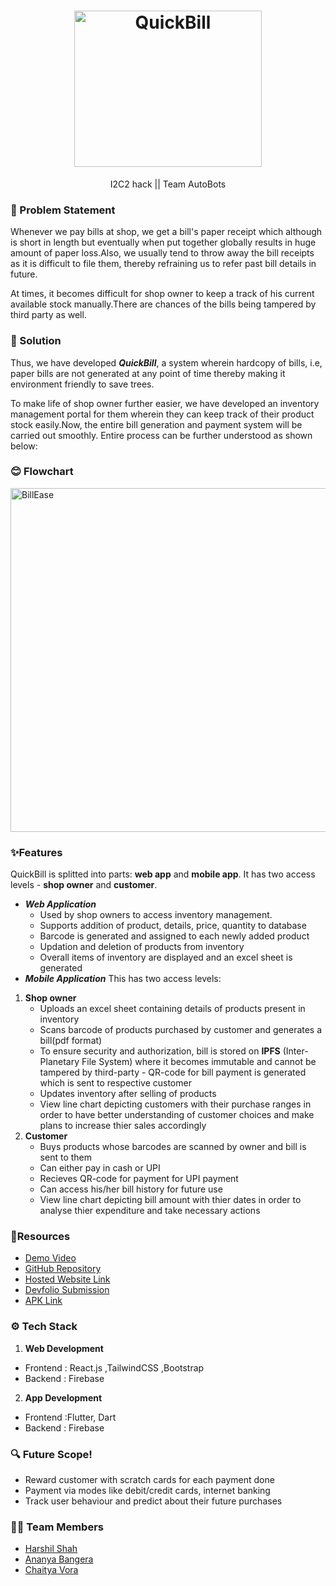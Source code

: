 <h1 align="center">
  <a href="https://github.com/vorachaitya/QuickBill">
    <img src="https://user-images.githubusercontent.com/90527884/230767377-218e9e23-c22c-4f7f-bd21-28a7b8f16ca1.png" alt="QuickBill" width="300" height="250">
  </a>
  <br>
</h1>
<div align="center">
  I2C2 hack || Team AutoBots
</div>

### 🤔 Problem Statement
Whenever we pay bills at shop, we get a bill's paper receipt which although is short in length but eventually when put together globally results in huge amount of paper loss.Also, we usually tend to throw away the bill receipts as it is difficult to file them, thereby refraining us to refer past bill details in future.

At times, it becomes difficult for shop owner to keep a track of his current available stock manually.There are chances of the bills being tampered by third party as well.

### 🚀 Solution
Thus, we have developed ***QuickBill***, a system wherein hardcopy of bills, i.e, paper bills are not generated at any point of time thereby making it environment friendly to save trees.

To make life of shop owner further easier, we have developed an inventory management portal for them wherein they can keep track of their product stock easily.Now, the entire bill generation and payment system will be carried out smoothly. Entire process can be further understood as shown below:

### 😊 Flowchart
<img src="https://user-images.githubusercontent.com/90527884/230767329-560e5ad6-371d-44cd-ae9c-a864fdb07b53.jpeg" alt="BillEase" width="1000" height="550">

### ✨Features
QuickBill is splitted into parts: **web app** and **mobile app**. It has two access levels - **shop owner** and **customer**.
- ***Web Application***
  - Used by shop owners to access inventory management.
  - Supports addition of product, details, price, quantity to database
  - Barcode is generated and assigned to each newly added product 
  - Updation and deletion of products from inventory
  - Overall items of inventory are displayed and an excel sheet is generated
- ***Mobile Application***
This has two access levels:
 1. **Shop owner**
    - Uploads an excel sheet containing details of products present in inventory
    - Scans barcode of products purchased by customer and generates a bill(pdf format)
    - To ensure security and authorization, bill is stored on **IPFS** (Inter-Planetary File System) where it becomes immutable and cannot be tampered by third-party       - QR-code for bill payment is generated which is sent to respective customer
    - Updates inventory after selling of products
    - View line chart depicting customers with their purchase ranges in order to have better understanding of customer choices and make plans to increase thier sales accordingly
 2. **Customer**
    - Buys products whose barcodes are scanned by owner and bill is sent to them
    - Can either pay in cash or UPI
    - Recieves QR-code for payment for UPI payment
    - Can access his/her bill history for future use
    - View line chart depicting bill amount with thier dates in order to analyse thier expenditure and take necessary actions
    
###  🤖Resources
- [Demo Video](https://www.youtube.com/watch?v=D03AIRtRgEw)
- [GitHub Repository](https://github.com/vorachaitya/QuickBill)
- [Hosted Website Link](https://billweb.harshilshah99.repl.co/)
- [Devfolio Submission]()
- [APK Link](https://drive.google.com/file/d/1nfLXcerYDjP64WUwogYJWWnq26dBmPr_/view?usp=sharing)

### ⚙️ Tech Stack
1. **Web Development**
- Frontend : React.js ,TailwindCSS ,Bootstrap
- Backend : Firebase
2. **App Development**
- Frontend :Flutter, Dart
- Backend : Firebase

### 🔍 Future Scope!
- Reward customer with scratch cards for each payment done
- Payment via modes like debit/credit cards, internet banking
- Track user behaviour and predict about their future purchases

### 👨‍💻 Team Members
- [Harshil Shah](https://github.com/harshilshah99)
- [Ananya Bangera](https://github.com/ananya-bangera)
- [Chaitya Vora](https://github.com/vorachaitya)
